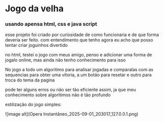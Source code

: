 <h1>Jogo da velha</h1>
<h3>usando apensa html, css e java script</h3>
<p>esse projeto foi criado por curiosidade de como funcionaria e de que forma deveria ser feito. com entendimento que tenho agora eu acho que posso tentar criar joguinhos divertido</p>
<p>no html, testei o jogo com meus amigo, penso e adicionar uma forma de jogalo online, mas ainda não tenho conhecimento para isso</p>

<p>No jogo a todo um algoritimo para analisar jogadas e comparalas com as sequencias para obter uma vitoria, a um botão para resetar e outro para troca do tema da pagina</p>
<p>pode ter alguns erros ou não ser tão eficiente assim, ja que meu conhecimento sobre algoritimos não é tão profundo</p>

<p>estilização do jogo simples:</p>
![image alt](Opera Instantâneo_2025-09-01_203017_127.0.0.1.png)
